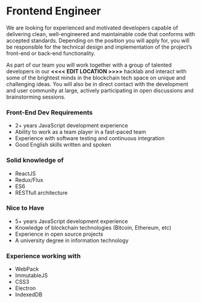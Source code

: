 # Frontend Engineer 

We are looking for experienced and motivated developers capable of delivering clean, well-engineered and maintainable code that conforms with accepted standards. Depending on the position you will apply for, you will be responsible for the technical design and implementation of the project’s front-end or back-end functionality.

As part of our team you will work together with a group of talented developers in our **<<<< EDIT LOCATION >>>>** hacklab and interact with some of the brightest minds in the blockchain tech space on unique and challenging ideas. You will also be in direct contact with the development and user community at large, actively participating in open discussions and brainstorming sessions.

### Front-End Dev Requirements

- 2+ years JavaScript development experience
- Ability to work as a team player in a fast-paced team
- Experience with software testing and continuous integration
- Good English skills written and spoken

### Solid knowledge of

- ReactJS
- Redux/Flux
- ES6
- RESTfull architecture

### Nice to Have

- 5+ years JavaScript development experience
- Knowledge of blockchain technologies (Bitcoin, Ethereum, etc)
- Experience in open source projects
- A university degree in information technology

### Experience working with

- WebPack
- ImmutableJS
- CSS3
- Electron
- IndexedDB
